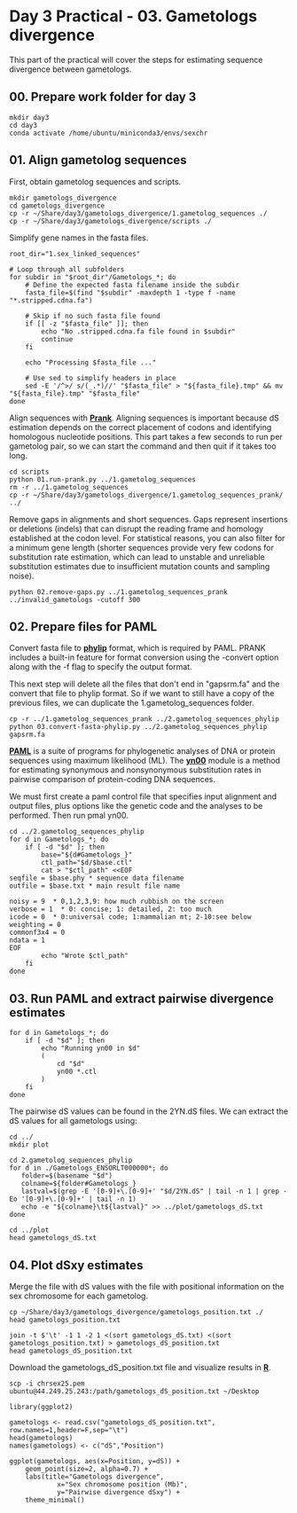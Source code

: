 # Day 3 Practical - 03. Gametologs divergence

This part of the practical will cover the steps for estimating sequence divergence between gametologs.

## 00. Prepare work folder for day 3

```
mkdir day3
cd day3
conda activate /home/ubuntu/miniconda3/envs/sexchr
```

## 01. Align gametolog sequences

First, obtain gametolog sequences and scripts.

```
mkdir gametologs_divergence
cd gametologs_divergence
cp -r ~/Share/day3/gametologs_divergence/1.gametolog_sequences ./
cp -r ~/Share/day3/gametologs_divergence/scripts ./
```

Simplify gene names in the fasta files.

```
root_dir="1.sex_linked_sequences"

# Loop through all subfolders
for subdir in "$root_dir"/Gametologs_*; do
    # Define the expected fasta filename inside the subdir
    fasta_file=$(find "$subdir" -maxdepth 1 -type f -name "*.stripped.cdna.fa")
    
    # Skip if no such fasta file found
    if [[ -z "$fasta_file" ]]; then
        echo "No .stripped.cdna.fa file found in $subdir"
        continue
    fi
    
    echo "Processing $fasta_file ..."
    
    # Use sed to simplify headers in place
    sed -E '/^>/ s/(_.*)//' "$fasta_file" > "${fasta_file}.tmp" && mv "${fasta_file}.tmp" "$fasta_file"
done
```

Align sequences with **[Prank](http://wasabiapp.org/software/prank/)**. Aligning sequences is important because dS estimation depends on the correct placement of codons and identifying homologous nucleotide positions. This part takes a few seconds to run per gametolog pair, so we can start the command and then quit if it takes too long.

```
cd scripts
python 01.run-prank.py ../1.gametolog_sequences
rm -r ../1.gametolog_sequences
cp -r ~/Share/day3/gametologs_divergence/1.gametolog_sequences_prank/ ../
```

Remove gaps in alignments and short sequences. Gaps represent insertions or deletions (indels) that can disrupt the reading frame and homology established at the codon level. For statistical reasons, you can also filter for a minimum gene length (shorter sequences provide very few codons for substitution rate estimation, which can lead to unstable and unreliable substitution estimates due to insufficient mutation counts and sampling noise).

```
python 02.remove-gaps.py ../1.gametolog_sequences_prank ../invalid_gametologs -cutoff 300
```

## 02. Prepare files for PAML

Convert fasta file to **[phylip](https://www.phylo.org/index.php/help/phylip)** format, which is required by PAML. PRANK includes a built-in feature for format conversion using the -convert option along with the -f flag to specify the output format.

This next step will delete all the files that don't end in "gapsrm.fa" and the convert that file to phylip format. So if we want to still have a copy of the previous files, we can duplicate the 1.gametolog_sequences folder.

```
cp -r ../1.gametolog_sequences_prank ../2.gametolog_sequences_phylip
python 03.convert-fasta-phylip.py ../2.gametolog_sequences_phylip gapsrm.fa
```

**[PAML](https://snoweye.github.io/phyclust/document/pamlDOC.pdf)** is a suite of programs for phylogenetic analyses of DNA or protein sequences using maximum likelihood (ML). The **[yn00]()** module is a method for estimating synonymous and nonsynonymous substitution rates in pairwise comparison of protein-coding DNA sequences. 

We must first create a paml control file that specifies input alignment and output files, plus options like the genetic code and the analyses to be performed. Then run pmal yn00.

```
cd ../2.gametolog_sequences_phylip
for d in Gametologs_*; do
    if [ -d "$d" ]; then
        base="${d#Gametologs_}"
        ctl_path="$d/$base.ctl"
        cat > "$ctl_path" <<EOF
seqfile = $base.phy * sequence data filename
outfile = $base.txt * main result file name

noisy = 9  * 0,1,2,3,9: how much rubbish on the screen
verbose = 1  * 0: concise; 1: detailed, 2: too much
icode = 0  * 0:universal code; 1:mammalian mt; 2-10:see below
weighting = 0
commonf3x4 = 0
ndata = 1
EOF
        echo "Wrote $ctl_path"
    fi
done
```

## 03. Run PAML and extract pairwise divergence estimates

```
for d in Gametologs_*; do
    if [ -d "$d" ]; then
        echo "Running yn00 in $d"
        (
            cd "$d"
            yn00 *.ctl
        )
    fi
done
```

The pairwise dS values can be found in the 2YN.dS files. We can extract the dS values for all gametologs using:

```
cd ../
mkdir plot

cd 2.gametolog_sequences_phylip
for d in ./Gametologs_ENSORLT000000*; do
   folder=$(basename "$d")
   colname=${folder#Gametologs_}
   lastval=$(grep -E '[0-9]+\.[0-9]+' "$d/2YN.dS" | tail -n 1 | grep -Eo '[0-9]+\.[0-9]+' | tail -n 1)
   echo -e "${colname}\t${lastval}" >> ../plot/gametologs_dS.txt
done

cd ../plot
head gametologs_dS.txt
```

## 04. Plot dSxy estimates

Merge the file with dS values with the file with positional information on the sex chromosome for each gametolog.

```
cp ~/Share/day3/gametologs_divergence/gametologs_position.txt ./
head gametologs_position.txt

join -t $'\t' -1 1 -2 1 <(sort gametologs_dS.txt) <(sort gametologs_position.txt) > gametologs_dS_position.txt
head gametologs_dS_position.txt
```

Download the gametologs_dS_position.txt file and visualize results in **[R](https://www.r-project.org/)**.

```
scp -i chrsex25.pem ubuntu@44.249.25.243:/path/gametologs_dS_position.txt ~/Desktop
```

```
library(ggplot2)

gametologs <- read.csv("gametologs_dS_position.txt", row.names=1,header=F,sep="\t")
head(gametologs)
names(gametologs) <- c("dS","Position")

ggplot(gametologs, aes(x=Position, y=dS)) + 
	geom_point(size=2, alpha=0.7) +
	labs(title="Gametologs divergence",
			x="Sex chromosome position (Mb)",
			y="Pairwise divergence dSxy") +
	theme_minimal()
```
